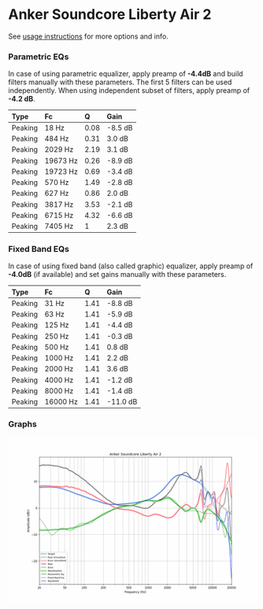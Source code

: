 # Anker Soundcore Liberty Air 2
See [usage instructions](https://github.com/jaakkopasanen/AutoEq#usage) for more options and info.

### Parametric EQs
In case of using parametric equalizer, apply preamp of **-4.4dB** and build filters manually
with these parameters. The first 5 filters can be used independently.
When using independent subset of filters, apply preamp of **-4.2 dB**.

| Type    | Fc       |    Q | Gain    |
|:--------|:---------|:-----|:--------|
| Peaking | 18 Hz    | 0.08 | -8.5 dB |
| Peaking | 484 Hz   | 0.31 | 3.0 dB  |
| Peaking | 2029 Hz  | 2.19 | 3.1 dB  |
| Peaking | 19673 Hz | 0.26 | -8.9 dB |
| Peaking | 19723 Hz | 0.69 | -3.4 dB |
| Peaking | 570 Hz   | 1.49 | -2.8 dB |
| Peaking | 627 Hz   | 0.86 | 2.0 dB  |
| Peaking | 3817 Hz  | 3.53 | -2.1 dB |
| Peaking | 6715 Hz  | 4.32 | -6.6 dB |
| Peaking | 7405 Hz  | 1    | 2.3 dB  |

### Fixed Band EQs
In case of using fixed band (also called graphic) equalizer, apply preamp of **-4.0dB**
(if available) and set gains manually with these parameters.

| Type    | Fc       |    Q | Gain     |
|:--------|:---------|:-----|:---------|
| Peaking | 31 Hz    | 1.41 | -8.8 dB  |
| Peaking | 63 Hz    | 1.41 | -5.9 dB  |
| Peaking | 125 Hz   | 1.41 | -4.4 dB  |
| Peaking | 250 Hz   | 1.41 | -0.3 dB  |
| Peaking | 500 Hz   | 1.41 | 0.8 dB   |
| Peaking | 1000 Hz  | 1.41 | 2.2 dB   |
| Peaking | 2000 Hz  | 1.41 | 3.6 dB   |
| Peaking | 4000 Hz  | 1.41 | -1.2 dB  |
| Peaking | 8000 Hz  | 1.41 | -1.4 dB  |
| Peaking | 16000 Hz | 1.41 | -11.0 dB |

### Graphs
![](./Anker%20Soundcore%20Liberty%20Air%202.png)